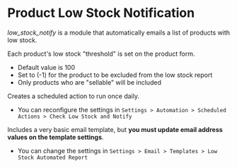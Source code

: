 # Product Low Stock Notification

_low_stock_notify_ is a module that automatically emails a list of products with low stock. 

Each product's low stock "threshold" is set on the product form. 
- Default value is 100
- Set to (-1) for the product to be excluded from the low stock report
- Only products who are "sellable" will be included

Creates a scheduled action to run once daily. 
- You can reconfigure the settings in ```Settings > Automation > Scheduled Actions > Check Low Stock and Notify```

Includes a very basic email template, but **you must update email address values on the template settings**.
- You can change the settings in ```Settings > Email > Templates > Low Stock Automated Report```

 
